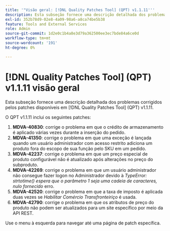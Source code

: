 ```yaml
---
title: '"Visão geral: [!DNL Quality Patches Tool] (QPT) v1.1.11'''
description: Esta subseção fornece uma descrição detalhada dos problemas corrigidos pelos patches disponíveis em [!DNL Quality Patches Tool] (QPT) v1.1.11.
exl-id: 352b78d9-02e8-4a09-98a6-a8ca74be5b38
feature: Tools and External Services
role: Admin
source-git-commit: 1d2e0c1b4a8e3d79a362500ee3ec7bde84a6ce0d
workflow-type: tm+mt
source-wordcount: '191'
ht-degree: 0%

---
```


# [!DNL Quality Patches Tool] (QPT) v1.1.11 visão geral

Esta subseção fornece uma descrição detalhada dos problemas corrigidos pelos patches disponíveis em [!DNL Quality Patches Tool] (QPT) v1.1.11.

O QPT v1.1.11 inclui os seguintes patches:

1. **MDVA-40830**: corrige o problema em que o crédito de armazenamento é aplicado várias vezes durante a inserção do pedido.
1. **MDVA-41350**: corrige o problema em que uma exceção é lançada quando um usuário administrador com acesso restrito adiciona um produto fora do escopo de sua função pelo SKU em um pedido.
1. **MDVA-42237**: corrige o problema em que um preço especial de produto configurável não é atualizado após alterações no preço do subproduto.
1. **MDVA-42269**: corrige o problema em que um usuário administrador não consegue fazer logon no Administrador devido à *TypeError: strtotime() espera que o parâmetro 1 seja uma cadeia de caracteres, nulo fornecido* erro.
1. **MDVA-42520**: corrige o problema em que a taxa de imposto é aplicada duas vezes se *Habilitar Comércio Transfronteiriço* é usada.
1. **MDVA-42790**: corrige o problema em que os atributos de preço do produto não podem ser atualizados para um site específico por meio da API REST.

Use o menu à esquerda para navegar até uma página de patch específica.
